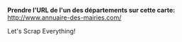 **Prendre l'URL de l'un des départements sur cette carte:** http://www.annuaire-des-mairies.com/

Let's Scrap Everything!

